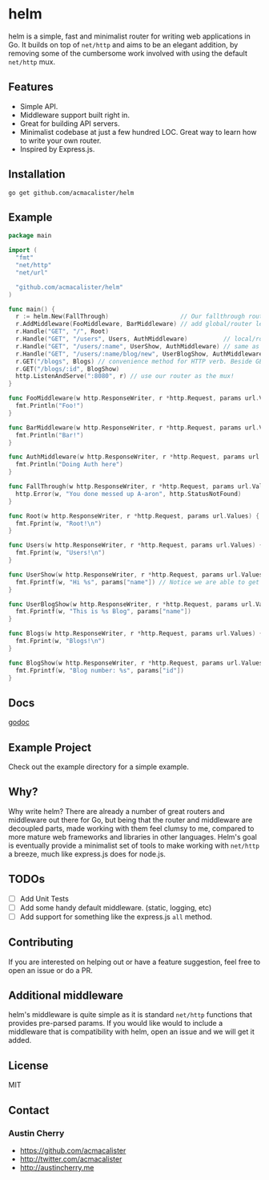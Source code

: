 helm
=======

helm is a simple, fast and minimalist router for writing web applications in Go. It builds on top of `net/http` and aims to be an elegant addition, by removing some of the cumbersome work involved with using the default `net/http` mux.

## Features

- Simple API.
- Middleware support built right in.
- Great for building API servers.
- Minimalist codebase at just a few hundred LOC. Great way to learn how to write your own router.
- Inspired by Express.js.

## Installation

`go get github.com/acmacalister/helm`

## Example

```go
package main

import (
  "fmt"
  "net/http"
  "net/url"

  "github.com/acmacalister/helm"
)

func main() {
  r := helm.New(FallThrough)                    // Our fallthrough route.
  r.AddMiddleware(FooMiddleware, BarMiddleware) // add global/router level middleware to run on every route.
  r.Handle("GET", "/", Root)
  r.Handle("GET", "/users", Users, AuthMiddleware)          // local/route specific middleware that only runs on this route.
  r.Handle("GET", "/users/:name", UserShow, AuthMiddleware) // same as above, but with a named param.
  r.Handle("GET", "/users/:name/blog/new", UserBlogShow, AuthMiddleware)
  r.GET("/blogs", Blogs) // convenience method for HTTP verb. Beside GET, there is the whole RESTful gang (POST, PUT, PATCH, DELETE, etc)
  r.GET("/blogs/:id", BlogShow)
  http.ListenAndServe(":8080", r) // use our router as the mux!
}

func FooMiddleware(w http.ResponseWriter, r *http.Request, params url.Values) {
  fmt.Println("Foo!")
}

func BarMiddleware(w http.ResponseWriter, r *http.Request, params url.Values) {
  fmt.Println("Bar!")
}

func AuthMiddleware(w http.ResponseWriter, r *http.Request, params url.Values) {
  fmt.Println("Doing Auth here")
}

func FallThrough(w http.ResponseWriter, r *http.Request, params url.Values) {
  http.Error(w, "You done messed up A-aron", http.StatusNotFound)
}

func Root(w http.ResponseWriter, r *http.Request, params url.Values) {
  fmt.Fprint(w, "Root!\n")
}

func Users(w http.ResponseWriter, r *http.Request, params url.Values) {
  fmt.Fprint(w, "Users!\n")
}

func UserShow(w http.ResponseWriter, r *http.Request, params url.Values) {
  fmt.Fprintf(w, "Hi %s", params["name"]) // Notice we are able to get the username from the url resource. Quite handy!
}

func UserBlogShow(w http.ResponseWriter, r *http.Request, params url.Values) {
  fmt.Fprintf(w, "This is %s Blog", params["name"])
}

func Blogs(w http.ResponseWriter, r *http.Request, params url.Values) {
  fmt.Fprint(w, "Blogs!\n")
}

func BlogShow(w http.ResponseWriter, r *http.Request, params url.Values) {
  fmt.Fprintf(w, "Blog number: %s", params["id"])
}
```

## Docs

[godoc](http://godoc.org/github.com/acmacalister/helm)

## Example Project

Check out the example directory for a simple example.

## Why?

Why write helm? There are already a number of great routers and middleware out there for Go, but being that the router and middleware are decoupled parts, made working with them feel clumsy to me, compared to more mature web frameworks and libraries in other languages. Helm's goal is eventually provide a minimalist set of tools to make working with `net/http` a breeze, much like express.js does for node.js.

## TODOs

- [ ] Add Unit Tests
- [ ] Add some handy default middleware. (static, logging, etc)
- [ ] Add support for something like the express.js `all` method.

## Contributing

If you are interested on helping out or have a feature suggestion, feel free to open an issue or do a PR.

## Additional middleware

helm's middleware is quite simple as it is standard `net/http` functions that provides pre-parsed params. If you would like would to include a middleware that is compatibility with helm, open an issue and we will get it added.

## License

MIT

## Contact


### Austin Cherry ###
* https://github.com/acmacalister
* http://twitter.com/acmacalister
* http://austincherry.me

